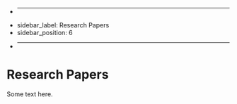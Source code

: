 + ---
+ sidebar_label: Research Papers
+ sidebar_position: 6
+ ---

# Research Papers

Some text here.